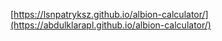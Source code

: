 [https://lsnpatryksz.github.io/albion-calculator/](https://abdulklarapl.github.io/albion-calculator/)
